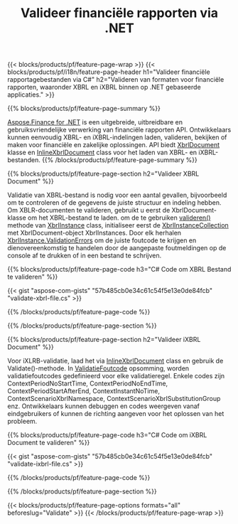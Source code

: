 ﻿---
title: Valideer financiële rapporten via .NET
url: /nl/net/validate/
description:  C# code om financiële rapporten in XBRL en iXBRL bestanden te valideren via .NET bibliotheek.
---
{{< blocks/products/pf/feature-page-wrap >}}
{{< blocks/products/pf/i18n/feature-page-header h1="Valideer financiële rapportagebestanden via C#" h2="Valideren van formaten voor financiële rapporten, waaronder XBRL en iXBRL binnen op .NET gebaseerde applicaties." >}}

{{% blocks/products/pf/feature-page-summary %}}

[Aspose.Finance for .NET](https://products.aspose.com/finance/net/) is een uitgebreide, uitbreidbare en gebruiksvriendelijke verwerking van financiële rapporten API. Ontwikkelaars kunnen eenvoudig XBRL- en iXBRL-indelingen laden, valideren, bekijken of maken voor financiële en zakelijke oplossingen. API biedt [XbrlDocument](https://apireference.aspose.com/finance/net/aspose.finance.xbrl/xbrldocument) klasse en  [InlineXbrlDocument](https://apireference.aspose.com/finance/net/aspose.finance.xbrl.inline/inlinexbrldocument) class voor het laden van XBRL- en iXBRL-bestanden.
{{% /blocks/products/pf/feature-page-summary %}}

{{% blocks/products/pf/feature-page-section h2="Valideer XBRL Document" %}}

Validatie van XBRL-bestand is nodig voor een aantal gevallen, bijvoorbeeld om te controleren of de gegevens de juiste structuur en indeling hebben. Om XBLR-documenten te valideren, gebruikt u eerst de XbrlDocument-klasse om het XBRL-bestand te laden. om de te gebruiken [valideren()](https://apireference.aspose.com/finance/net/aspose.finance.xbrl/xbrlinstance/methods/validate) methode van [XbrlInstance](https://apireference.aspose.com/finance/net/aspose.finance.xbrl/xbrlinstance) class, initialiseer eerst de [XbrlInstanceCollection](https://apireference.aspose.com/finance/net/aspose.finance.xbrl/xbrlinstancecollection) met XbrlDocument-object XbrlInstances. Door elk herhalen [XbrlInstance.ValidationErrors](https://apireference.aspose.com/finance/net/aspose.finance.xbrl/xbrlinstance/properties/validationerrors) om de juiste foutcode te krijgen en dienovereenkomstig te handelen door de aangepaste foutmeldingen op de console af te drukken of in een bestand te schrijven.

{{% blocks/products/pf/feature-page-code h3="C# Code om XBRL Bestand te valideren" %}}

{{< gist "aspose-com-gists" "57b485cb0e34c61c54f5e13e0de84fcb" "validate-xbrl-file.cs" >}} 

{{% /blocks/products/pf/feature-page-code %}}

{{% /blocks/products/pf/feature-page-section %}}

{{% blocks/products/pf/feature-page-section h2="Valideer iXBRL Document" %}}

Voor iXLRB-validatie, laad het via [InlineXbrlDocument](https://apireference.aspose.com/finance/net/aspose.finance.xbrl.inline/inlinexbrldocument) class en gebruik de Validate()-methode. In [ValidatieFoutcode](https://apireference.aspose.com/finance/net/aspose.finance.xbrl.validator/validationerrorcode) opsomming, worden validatiefoutcodes gedefinieerd voor elke validatieregel. Enkele codes zijn ContextPeriodNoStartTime, ContextPeriodNoEndTime, ContextPeriodStartAfterEnd, ContextInstantNoTime, ContextScenarioXbrlNamespace, ContextScenarioXbrlSubstitutionGroup enz. Ontwikkelaars kunnen debuggen en codes weergeven vanaf eindgebruikers of kunnen de richting aangeven voor het oplossen van het probleem.

{{% blocks/products/pf/feature-page-code h3="C# Code om iXBRL Document te valideren" %}}

{{< gist "aspose-com-gists" "57b485cb0e34c61c54f5e13e0de84fcb" "validate-ixbrl-file.cs" >}}

{{% /blocks/products/pf/feature-page-code %}}

{{% /blocks/products/pf/feature-page-section %}}

{{< blocks/products/pf/feature-page-options formats="all" beforeslug="Validate" >}}
{{< /blocks/products/pf/feature-page-wrap >}}